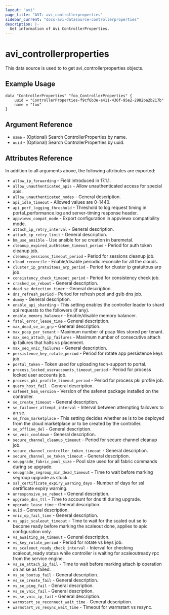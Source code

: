 ```yaml
---
layout: "avi"
page_title: "AVI: avi_controllerproperties"
sidebar_current: "docs-avi-datasource-controllerproperties"
description: |-
  Get information of Avi ControllerProperties.
---
```


# avi_controllerproperties

This data source is used to to get avi_controllerproperties objects.

## Example Usage

```hcl
data "ControllerProperties" "foo_ControllerProperties" {
    uuid = "ControllerProperties-f9cf6b3e-a411-436f-95e2-2982ba2b217b"
    name = "foo"
}
```

## Argument Reference

* `name` - (Optional) Search ControllerProperties by name.
* `uuid` - (Optional) Search ControllerProperties by uuid.

## Attributes Reference

In addition to all arguments above, the following attributes are exported:

* `allow_ip_forwarding` - Field introduced in 17.1.1.
* `allow_unauthenticated_apis` - Allow unauthenticated access for special apis.
* `allow_unauthenticated_nodes` - General description.
* `api_idle_timeout` - Allowed values are 0-1440.
* `api_perf_logging_threshold` - Threshold to log request timing in portal_performance.log and server-timing response header.
* `appviewx_compat_mode` - Export configuration in appviewx compatibility mode.
* `attach_ip_retry_interval` - General description.
* `attach_ip_retry_limit` - General description.
* `bm_use_ansible` - Use ansible for se creation in baremetal.
* `cleanup_expired_authtoken_timeout_period` - Period for auth token cleanup job.
* `cleanup_sessions_timeout_period` - Period for sessions cleanup job.
* `cloud_reconcile` - Enable/disable periodic reconcile for all the clouds.
* `cluster_ip_gratuitous_arp_period` - Period for cluster ip gratuitous arp job.
* `consistency_check_timeout_period` - Period for consistency check job.
* `crashed_se_reboot` - General description.
* `dead_se_detection_timer` - General description.
* `dns_refresh_period` - Period for refresh pool and gslb dns job.
* `dummy` - General description.
* `enable_api_sharding` - This setting enables the controller leader to shard api requests to the followers (if any).
* `enable_memory_balancer` - Enable/disable memory balancer.
* `fatal_error_lease_time` - General description.
* `max_dead_se_in_grp` - General description.
* `max_pcap_per_tenant` - Maximum number of pcap files stored per tenant.
* `max_seq_attach_ip_failures` - Maximum number of consecutive attach ip failures that halts vs placement.
* `max_seq_vnic_failures` - General description.
* `persistence_key_rotate_period` - Period for rotate app persistence keys job.
* `portal_token` - Token used for uploading tech-support to portal.
* `process_locked_useraccounts_timeout_period` - Period for process locked user accounts job.
* `process_pki_profile_timeout_period` - Period for process pki profile job.
* `query_host_fail` - General description.
* `safenet_hsm_version` - Version of the safenet package installed on the controller.
* `se_create_timeout` - General description.
* `se_failover_attempt_interval` - Interval between attempting failovers to an se.
* `se_from_marketplace` - This setting decides whether se is to be deployed from the cloud marketplace or to be created by the controller.
* `se_offline_del` - General description.
* `se_vnic_cooldown` - General description.
* `secure_channel_cleanup_timeout` - Period for secure channel cleanup job.
* `secure_channel_controller_token_timeout` - General description.
* `secure_channel_se_token_timeout` - General description.
* `seupgrade_fabric_pool_size` - Pool size used for all fabric commands during se upgrade.
* `seupgrade_segroup_min_dead_timeout` - Time to wait before marking segroup upgrade as stuck.
* `ssl_certificate_expiry_warning_days` - Number of days for ssl certificate expiry warning.
* `unresponsive_se_reboot` - General description.
* `upgrade_dns_ttl` - Time to account for dns ttl during upgrade.
* `upgrade_lease_time` - General description.
* `uuid` - General description.
* `vnic_op_fail_time` - General description.
* `vs_apic_scaleout_timeout` - Time to wait for the scaled out se to become ready before marking the scaleout done, applies to apic configuration only.
* `vs_awaiting_se_timeout` - General description.
* `vs_key_rotate_period` - Period for rotate vs keys job.
* `vs_scaleout_ready_check_interval` - Interval for checking scaleout_ready status while controller is waiting for scaleoutready rpc from the service engine.
* `vs_se_attach_ip_fail` - Time to wait before marking attach ip operation on an se as failed.
* `vs_se_bootup_fail` - General description.
* `vs_se_create_fail` - General description.
* `vs_se_ping_fail` - General description.
* `vs_se_vnic_fail` - General description.
* `vs_se_vnic_ip_fail` - General description.
* `warmstart_se_reconnect_wait_time` - General description.
* `warmstart_vs_resync_wait_time` - Timeout for warmstart vs resync.

